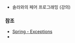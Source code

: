 - 솔라와의 페어 프로그래밍 (강의)

### 참조

- [Spring - Exceptions](https://docs.spring.io/spring-framework/reference/web/webmvc/mvc-controller/ann-exceptionhandler.html)
- 